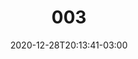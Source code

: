 ---
title: "003"
date: 2020-12-28T20:13:41-03:00
draft: false
autorias: ["Guilherme Vieira"]
plataformas: ["Processing"]
descricao: "Descrição: Cria uma forma a partir da formula da Superellipse para cada número da contagem. Depois de desenhada a forma, linhas partem do centro até os pontos de extremidade."
autorias_url: ["https://guilhermevieira.info"]
url: "/formas/003"
---